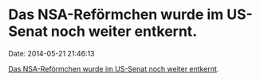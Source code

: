 Das NSA-Reförmchen wurde im US-Senat noch weiter entkernt.
==========================================================

Date: 2014-05-21 21:46:13

[Das NSA-Reförmchen wurde im US-Senat noch weiter
entkernt](http://www.heise.de/-2194464).
